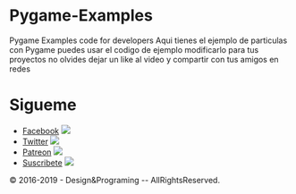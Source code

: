 # Pygame-Examples
Pygame Examples code for developers
Aqui tienes el ejemplo de particulas con Pygame puedes usar el codigo de ejemplo modificarlo
para tus proyectos no olvides dejar un like al video y compartir con tus amigos en redes 

# Sigueme
- [Facebook](https://www.facebook.com/DesignPrograming/) ![](https://cdn2.iconfinder.com/data/icons/fatcow/32x32/comment_facebook.png)
- [Twitter](https://twitter.com/DesignProgramin) ![](https://cdn2.iconfinder.com/data/icons/socialcharms/32/twitter2.png)
- [Patreon](https://www.patreon.com/DesignPrograming) ![](https://outoftimewebcomic.instablog.uk/public/social/round/patreon.png)
- [Suscribete](https://www.youtube.com/c/DesignPrograming) ![](https://www.infortrend.com/Newsletter/images/social_youtubeicon2.gif)


© 2016-2019 - Design&Programing -- AllRightsReserved.
